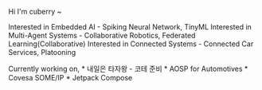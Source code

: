 Hi I'm cuberry ~

Interested in Embedded AI - Spiking Neural Network, TinyML
Interested in Multi-Agent Systems - Collaborative Robotics, Federated Learning(Collaborative)
Interested in Connected Systems - Connected Car Services, Platooning

Currently working on,
    * 내일은 타자왕 - 코테 준비
    * AOSP for Automotives
    * Covesa SOME/IP
    * Jetpack Compose 
